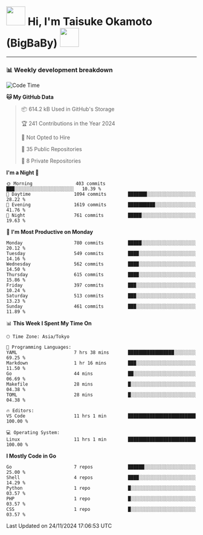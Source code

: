 <!-- Title -->
<h1>
    <img src="https://media.tenor.com/TlyRveJkgo4AAAAi/cloud-cloud-strife.gif" width="50"/> 
    Hi, I'm Taisuke Okamoto (BigBaBy) 
    <img src="https://media.tenor.com/TlyRveJkgo4AAAAi/cloud-cloud-strife.gif" width="50"/>
</h1>

---

<h3> 📊 Weekly development breakdown </h3>
<!-- waka-readme-stats -->

<!--START_SECTION:waka-->
![Code Time](http://img.shields.io/badge/Code%20Time-1%2C903%20hrs%2045%20mins-blue)

**🐱 My GitHub Data** 

> 📦 614.2 kB Used in GitHub's Storage 
 > 
> 🏆 241 Contributions in the Year 2024
 > 
> 🚫 Not Opted to Hire
 > 
> 📜 35 Public Repositories 
 > 
> 🔑 8 Private Repositories 
 > 
**I'm a Night 🦉** 

```text
🌞 Morning                403 commits         ███░░░░░░░░░░░░░░░░░░░░░░   10.39 % 
🌆 Daytime                1094 commits        ███████░░░░░░░░░░░░░░░░░░   28.22 % 
🌃 Evening                1619 commits        ██████████░░░░░░░░░░░░░░░   41.76 % 
🌙 Night                  761 commits         █████░░░░░░░░░░░░░░░░░░░░   19.63 % 
```
📅 **I'm Most Productive on Monday** 

```text
Monday                   780 commits         █████░░░░░░░░░░░░░░░░░░░░   20.12 % 
Tuesday                  549 commits         ████░░░░░░░░░░░░░░░░░░░░░   14.16 % 
Wednesday                562 commits         ████░░░░░░░░░░░░░░░░░░░░░   14.50 % 
Thursday                 615 commits         ████░░░░░░░░░░░░░░░░░░░░░   15.86 % 
Friday                   397 commits         ███░░░░░░░░░░░░░░░░░░░░░░   10.24 % 
Saturday                 513 commits         ███░░░░░░░░░░░░░░░░░░░░░░   13.23 % 
Sunday                   461 commits         ███░░░░░░░░░░░░░░░░░░░░░░   11.89 % 
```


📊 **This Week I Spent My Time On** 

```text
🕑︎ Time Zone: Asia/Tokyo

💬 Programming Languages: 
YAML                     7 hrs 38 mins       █████████████████░░░░░░░░   69.25 % 
Markdown                 1 hr 16 mins        ███░░░░░░░░░░░░░░░░░░░░░░   11.50 % 
Go                       44 mins             ██░░░░░░░░░░░░░░░░░░░░░░░   06.69 % 
Makefile                 28 mins             █░░░░░░░░░░░░░░░░░░░░░░░░   04.38 % 
TOML                     28 mins             █░░░░░░░░░░░░░░░░░░░░░░░░   04.38 % 

🔥 Editors: 
VS Code                  11 hrs 1 min        █████████████████████████   100.00 % 

💻 Operating System: 
Linux                    11 hrs 1 min        █████████████████████████   100.00 % 
```

**I Mostly Code in Go** 

```text
Go                       7 repos             ██████░░░░░░░░░░░░░░░░░░░   25.00 % 
Shell                    4 repos             ████░░░░░░░░░░░░░░░░░░░░░   14.29 % 
Python                   1 repo              █░░░░░░░░░░░░░░░░░░░░░░░░   03.57 % 
PHP                      1 repo              █░░░░░░░░░░░░░░░░░░░░░░░░   03.57 % 
CSS                      1 repo              █░░░░░░░░░░░░░░░░░░░░░░░░   03.57 % 
```




 Last Updated on 24/11/2024 17:06:53 UTC
<!--END_SECTION:waka-->
